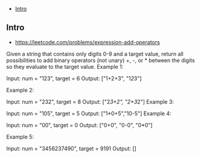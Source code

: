 - [Intro](#intro)

## Intro

- https://leetcode.com/problems/expression-add-operators

Given a string that contains only digits 0-9 and a target value, return all possibilities to add binary operators (not unary) +, -, or * between the digits so they evaluate to the target value.
Example 1:

Input: num = "123", target = 6
Output: ["1+2+3", "1*2*3"] 

Example 2:

Input: num = "232", target = 8
Output: ["2*3+2", "2+3*2"]
Example 3:

Input: num = "105", target = 5
Output: ["1*0+5","10-5"]
Example 4:

Input: num = "00", target = 0
Output: ["0+0", "0-0", "0*0"]

Example 5:

Input: num = "3456237490", target = 9191
Output: []

